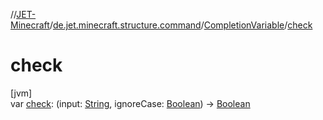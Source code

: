 //[JET-Minecraft](../../../index.md)/[de.jet.minecraft.structure.command](../index.md)/[CompletionVariable](index.md)/[check](check.md)

# check

[jvm]\
var [check](check.md): (input: [String](https://kotlinlang.org/api/latest/jvm/stdlib/kotlin/-string/index.html), ignoreCase: [Boolean](https://kotlinlang.org/api/latest/jvm/stdlib/kotlin/-boolean/index.html)) -&gt; [Boolean](https://kotlinlang.org/api/latest/jvm/stdlib/kotlin/-boolean/index.html)
